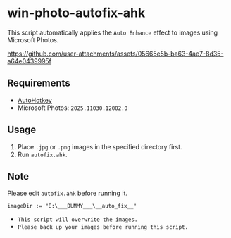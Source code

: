 # win-photo-autofix-ahk

This script automatically applies the `Auto Enhance` effect to images using Microsoft Photos.

https://github.com/user-attachments/assets/05665e5b-ba63-4ae7-8d35-a64e0439995f

## Requirements

- [AutoHotkey](https://www.autohotkey.com/)
- Microsoft Photos: `2025.11030.12002.0`


## Usage

1. Place `.jpg` or `.png` images in the specified directory first.
1. Run `autofix.ahk`.

## Note

Please edit `autofix.ahk` before running it.

```ahk
imageDir := "E:\___DUMMY___\__auto_fix__"
```

- `This script will overwrite the images.`
- `Please back up your images before running this script.`
